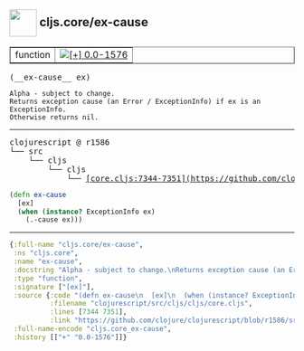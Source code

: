 ## <img width="48px" valign="middle" src="http://i.imgur.com/Hi20huC.png"> cljs.core/ex-cause

 <table border="1">
<tr>
<td>function</td>
<td><a href="https://github.com/cljsinfo/api-refs/tree/0.0-1576"><img valign="middle" alt="[+] 0.0-1576" src="https://img.shields.io/badge/+-0.0--1576-lightgrey.svg"></a> </td>
</tr>
</table>

 <samp>
(__ex-cause__ ex)<br>
</samp>

```
Alpha - subject to change.
Returns exception cause (an Error / ExceptionInfo) if ex is an
ExceptionInfo.
Otherwise returns nil.
```

---

 <pre>
clojurescript @ r1586
└── src
    └── cljs
        └── cljs
            └── <ins>[core.cljs:7344-7351](https://github.com/clojure/clojurescript/blob/r1586/src/cljs/cljs/core.cljs#L7344-L7351)</ins>
</pre>

```clj
(defn ex-cause
  [ex]
  (when (instance? ExceptionInfo ex)
    (.-cause ex)))
```


---

```clj
{:full-name "cljs.core/ex-cause",
 :ns "cljs.core",
 :name "ex-cause",
 :docstring "Alpha - subject to change.\nReturns exception cause (an Error / ExceptionInfo) if ex is an\nExceptionInfo.\nOtherwise returns nil.",
 :type "function",
 :signature ["[ex]"],
 :source {:code "(defn ex-cause\n  [ex]\n  (when (instance? ExceptionInfo ex)\n    (.-cause ex)))",
          :filename "clojurescript/src/cljs/cljs/core.cljs",
          :lines [7344 7351],
          :link "https://github.com/clojure/clojurescript/blob/r1586/src/cljs/cljs/core.cljs#L7344-L7351"},
 :full-name-encode "cljs.core_ex-cause",
 :history [["+" "0.0-1576"]]}

```
